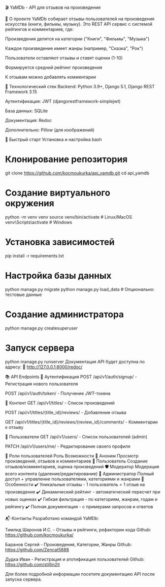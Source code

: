 🎬 YaMDb - API для отзывов на произведения

📖 О проекте
YaMDb собирает отзывы пользователей на произведения искусства (книги, фильмы, музыку). Это REST API сервис с системой рейтингов и комментариев, где:

Произведения делятся на категории ("Книги", "Фильмы", "Музыка")

Каждое произведение имеет жанры (например, "Сказка", "Рок")

Пользователи оставляют отзывы и ставят оценки (1-10)

Формируется средний рейтинг произведения

К отзывам можно добавлять комментарии

🔧 Технологический стек
Backend: Python 3.9+, Django 5.1, Django REST Framework 3.15

Аутентификация: JWT (djangorestframework-simplejwt)

База данных: SQLite

Документация: Redoc

Дополнительно: Pillow (для изображений)

🚀 Быстрый старт
Установка и настройка
bash
# Клонирование репозитория
git clone https://github.com/kocmoukurka/api_yamdb.git
cd api_yamdb

# Создание виртуального окружения
python -m venv venv
source venv/bin/activate  # Linux/MacOS
venv\Scripts\activate    # Windows

# Установка зависимостей
pip install -r requirements.txt

# Настройка базы данных
python manage.py migrate
python manage.py load_data # Опционально: тестовые данные

# Создание администратора
python manage.py createsuperuser

# Запуск сервера
python manage.py runserver
Документация API будет доступна по адресу:
🔗 http://127.0.0.1:8000/redoc/

📚 API Endpoints
🔐 Аутентификация
POST /api/v1/auth/signup/ - Регистрация нового пользователя

POST /api/v1/auth/token/ - Получение JWT-токена

📝 Контент
GET /api/v1/titles/ - Список произведений

POST /api/v1/titles/{title_id}/reviews/ - Добавление отзыва

GET /api/v1/titles/{title_id}/reviews/{review_id}/comments/ - Комментарии к отзыву

👥 Пользователи
GET /api/v1/users/ - Список пользователей (admin)

PATCH /api/v1/users/me/ - Редактирование своего профиля

👥 Роли пользователей
Роль	Возможности
👤 Аноним	Просмотр произведений, отзывов и комментариев
🧑 Пользователь	Создание отзывов/комментариев, оценка произведений
🛡️ Модератор	Модерация всего контента (удаление/редактирование)
👑 Администратор	Полный доступ + управление пользователями, категориями и жанрами
🌟 Особенности
✔️ Уникальные отзывы - 1 пользователь = 1 отзыв на произведение
✔️ Динамический рейтинг - автоматический пересчет при новых оценках
✔️ Гибкая фильтрация - по категориям, жанрам, годам и рейтингу
✔️ Полная документация - с примерами запросов и ответов

📬 Контакты
Разработано командой YaMDb:

Тимлид Шаронов И.С. - Отзывы и рейтинги, рефакторин кода
Github: https://github.com/kocmoukurka/ 

Баранов Сергей - Произведения, Категории, Жанры
Github: https://github.com/Zencat5888

Дудка Иван - Регистрация и атотификация пользователей
Github: https://github.com/stillin2it

Для более подробной информации посетите документацию API после запуска сервера.